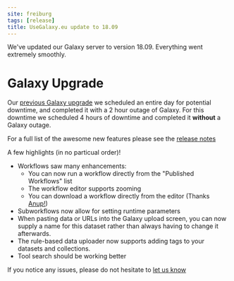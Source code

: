 ```yaml
---
site: freiburg
tags: [release]
title: UseGalaxy.eu update to 18.09
---
```


We've updated our Galaxy server to version 18.09. Everything went extremely smoothly.

# Galaxy Upgrade

Our [previous Galaxy upgrade](../2018-05-25-galaxy-1805-and-gdpr/) we scheduled
an entire day for potential downtime, and completed it with a 2 hour outage of
Galaxy. For this downtime we scheduled 4 hours of downtime and completed it
**without** a Galaxy outage.

For a full list of the awesome new features
please see the [release notes](https://docs.galaxyproject.org/en/release_18.09/releases/18.09_announce.html)

A few highlights (in no particual order)!

- Workflows saw many enhancements:
  - You can now run a workflow directly from the "Published Workflows" list
  - The workflow editor supports zooming
  - You can download a workflow directly from the editor (Thanks [Anup!](/freiburg/people))
- Subworkflows now allow for setting runtime parameters
- When pasting data or URLs into the Galaxy upload screen, you can now supply a
  name for this dataset rather than always having to change it afterwards.
- The rule-based data uploader now supports adding tags to your datasets and collections.
- Tool search should be working better

If you notice any issues, please do not hesitate to [let us know](mailto:contact@usegalaxy.eu)
